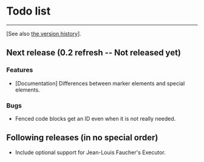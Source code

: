 Todo list
=========

---------------------------

\[See also [the version history](/rexx.parser/doc/history/)\].

Next release (0.2 refresh -- Not released yet)
-----------------------------------------------

### Features

+ [Documentation] Differences between marker elements and special elements.

### Bugs

+ Fenced code blocks get an ID even when it is not really needed.

Following releases (in no special order)
----------------------------------------

+ Include optional support for Jean-Louis Faucher's Executor.
